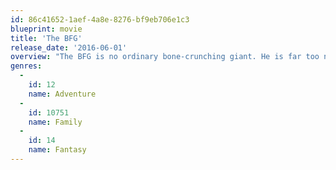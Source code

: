 ```yaml
---
id: 86c41652-1aef-4a8e-8276-bf9eb706e1c3
blueprint: movie
title: 'The BFG'
release_date: '2016-06-01'
overview: "The BFG is no ordinary bone-crunching giant. He is far too nice and jumbly. It's lucky for Sophie that he is. Had she been carried off in the middle of the night by the Bloodbottler, or any of the other giants—rather than the BFG—she would have soon become breakfast. When Sophie hears that the giants are flush-bunking off to England to swollomp a few nice little chiddlers, she decides she must stop them once and for all. And the BFG is going to help her!"
genres:
  -
    id: 12
    name: Adventure
  -
    id: 10751
    name: Family
  -
    id: 14
    name: Fantasy
---
```

